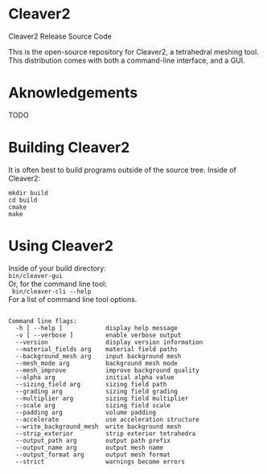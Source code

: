 Cleaver2
========

Cleaver2 Release Source Code

This is the open-source repository for Cleaver2, a tetrahedral meshing tool. 
This distribution comes with both a command-line interface, and a GUI.

Aknowledgements
========

TODO

Building Cleaver2
========

It is often best to build programs outside of the source tree. Inside of Cleaver2:

<code>mkdir build</code><br/>
<code>cd build</code><br/>
<code>cmake</code><br/>
<code>make</code><br/>

Using Cleaver2
========
Inside of your build directory:<br/>
<code>bin/cleaver-gui</code><br/>
Or, for the command line tool:<br/>
<code> bin/cleaver-cli --help</code><br/>
For a list of command line tool options.

<code>
Command line flags:
  -h [ --help ]            display help message
  -v [ --verbose ]         enable verbose output
  --version                display version information
  --material_fields arg    material field paths
  --background_mesh arg    input background mesh
  --mesh_mode arg          background mesh mode
  --mesh_improve           improve background quality
  --alpha arg              initial alpha value
  --sizing_field arg       sizing field path
  --grading arg            sizing field grading
  --multiplier arg         sizing field multiplier
  --scale arg              sizing field scale
  --padding arg            volume padding
  --accelerate             use acceleration structure
  --write_background_mesh  write background mesh
  --strip_exterior         strip exterior tetrahedra
  --output_path arg        output path prefix
  --output_name arg        output mesh name
  --output_format arg      output mesh format
  --strict                 warnings become errors
</code>

